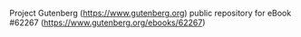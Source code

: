 Project Gutenberg (https://www.gutenberg.org) public repository for eBook #62267 (https://www.gutenberg.org/ebooks/62267)
